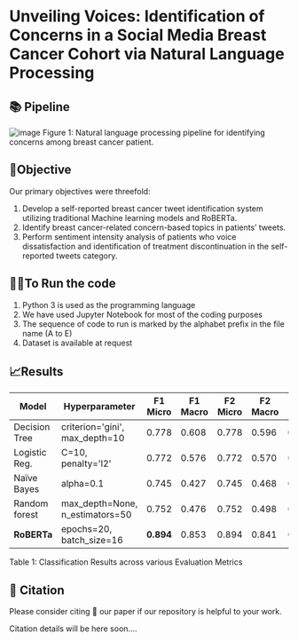 # Unveiling Voices: Identification of Concerns in a Social Media Breast Cancer Cohort via Natural Language Processing

## 📚 Pipeline
![image](https://github.com/swati-rajwal/BreastCancer_tweets_project/assets/145946818/1c85e472-08b0-4278-b9d1-e201703aeb05)
Figure 1: Natural language processing pipeline for identifying concerns among breast cancer patient.

## 🎯Objective
Our primary objectives were threefold:
1. Develop a self-reported breast cancer tweet identification system utilizing traditional Machine learning models and RoBERTa.
2. Identify breast cancer-related concern-based topics in patients’ tweets.
3. Perform sentiment intensity analysis of patients who voice dissatisfaction and identification of treatment discontinuation in the self-reported tweets category.

## 🏃‍♂️To Run the code
1. Python 3 is used as the programming language
2. We have used Jupyter Notebook for most of the coding purposes
3. The sequence of code to run is marked by the alphabet prefix in the file name (A to E)
4. Dataset is available at request

## 📈Results

| Model         | Hyperparameter                  | F1 Micro | F1 Macro | F2 Micro | F2 Macro | Log loss |
|---------------|---------------------------------|----------|----------|----------|----------|----------|
| Decision Tree | criterion='gini', max_depth=10  | 0.778    | 0.608    | 0.778    | 0.596    | 0.734    |
| Logistic Reg. | C=10, penalty='l2'              | 0.772    | 0.576    | 0.772    | 0.570    | 0.464    |
| Naïve Bayes   | alpha=0.1                       | 0.745    | 0.427    | 0.745    | 0.468    | 0.568    |
| Random forest | max_depth=None, n_estimators=50 | 0.752    | 0.476    | 0.752    | 0.498    | 0.652    |
| **RoBERTa**       | epochs=20, batch_size=16        | **0.894**    | 0.853    | 0.894    | 0.841    | 0.332    |

Table 1: Classification Results across various Evaluation Metrics


## 📑 Citation

Please consider citing 📑 our paper if our repository is helpful to your work.

Citation details will be here soon....
